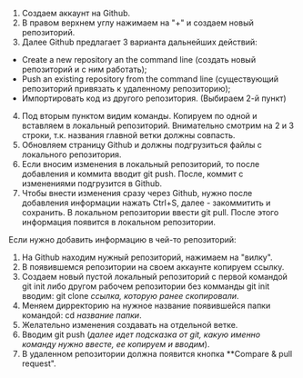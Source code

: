 1. Создаем аккаунт на Github.
2. В правом верхнем углу нажимаем на "+" и создаем новый репозиторий.
3. Далее Github предлагает 3 варианта дальнейших действий:
* Create a new repository an the command line (создать новый репозиторий и с ним работать);
* Push an existing repository from the command line (существующий репозиторий привязать к удаленному репозиторию);
* Импортировать код из другого репозитория.
(Выбираем 2-й пункт)

4. Под вторым пунктом видим команды. Копируем по одной и вставляем в локальный репозиторий. Внимательно смотрим на 2 и 3 строки, т.к. названия главной ветки должны совпасть.
5. Обновляем страницу Github и должны подгрузиться файлы с локального репозитория. 
6. Если вносим изменения в локальный репозиторий, то после добавления и коммита вводит git push. После, коммит с изменениями подгрузится в Github.
7. Чтобы внести изменения сразу через Github, нужно после добавления информации нажать Ctrl+S, далее - закоммитить и сохранить. В локальном репозитории ввести git pull. После этого информация появится в локальном репозитории.

Если нужно добавить информацию в чей-то репозиторий:
1. На Github находим нужный репозиторий, нажимаем на "вилку".
2. В появившемся репозитории на своем аккаунте копируем ссылку.
3. Создаем новый пустой локальный репозиторий с первой командой git init либо другом рабочем репозитории без комманды git init вводим: git clone *ссылка, которую ранее скопировали*.
4. Меняем дирректорию на нужное название появившейся папки командой: cd *название папки*.
5. Желательно изменения создавать на отдельной ветке.
6. Вводим git push (*далее идет подсказка от git, какую именно команду нужно ввесте, ее копируем и вводим*).
7. В удаленном репозитории должна появится кнопка **Compare & pull request".

